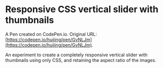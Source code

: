# Responsive CSS vertical slider with thumbnails

A Pen created on CodePen.io. Original URL: [https://codepen.io/huijing/pen/GvNLJm](https://codepen.io/huijing/pen/GvNLJm).

An experiment to create a completely responsive vertical slider with thumbnails using only CSS, and retaining the aspect ratio of the images.